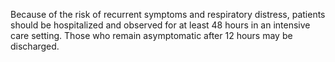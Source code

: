 Because of the risk of recurrent symptoms and respiratory distress, patients should be hospitalized and observed for at least 48 hours in an intensive care setting. Those who remain asymptomatic after 12 hours may be discharged.